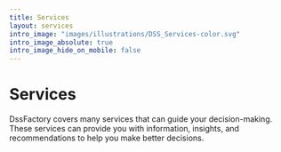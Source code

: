 ```yaml
---
title: Services
layout: services
intro_image: "images/illustrations/DSS_Services-color.svg"
intro_image_absolute: true
intro_image_hide_on_mobile: false
---
```


# Services

DssFactory covers many services that can guide your decision-making.
These services can provide you with information, insights, and recommendations to help you make better decisions.
